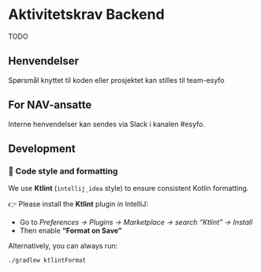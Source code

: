 # Aktivitetskrav Backend
TODO

## Henvendelser

Spørsmål knyttet til koden eller prosjektet kan stilles til team-esyfo

## For NAV-ansatte

Interne henvendelser kan sendes via Slack i kanalen #esyfo.

## Development

### 🧹 Code style and formatting

We use **Ktlint** (`intellij_idea` style) to ensure consistent Kotlin formatting.

👉 Please install the **Ktlint** plugin in IntelliJ:
- Go to *Preferences → Plugins → Marketplace → search “Ktlint” → Install*
- Then enable **“Format on Save”**

Alternatively, you can always run:
```bash
./gradlew ktlintFormat
```